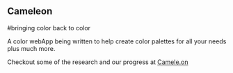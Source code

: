 ## Cameleon
#bringing color back to color

A color webApp being written to help create color palettes for all your needs plus much more.

Checkout some of the research and our progress at [Camele.on](http://naher94.github.io/cameleon)


